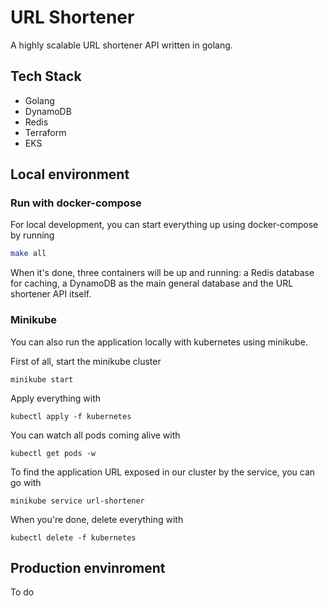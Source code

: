 # URL Shortener

A highly scalable URL shortener API written in golang. 

## Tech Stack
- Golang
- DynamoDB
- Redis
- Terraform
- EKS


## Local environment

### Run with docker-compose 

For local development, you can start everything up using docker-compose by running

```bash
make all
```

When it's done, three containers will be up and running: a Redis database for caching, a DynamoDB as the main general database and the URL shortener API itself.

### Minikube

You can also run the application locally with kubernetes using minikube.

First of all, start the minikube cluster

```
minikube start
```

Apply everything with

```
kubectl apply -f kubernetes
```

You can watch all pods coming alive with

```
kubectl get pods -w
```

To find the application URL exposed in our cluster by the service, you can go with

```
minikube service url-shortener
```


When you're done, delete everything with

```
kubectl delete -f kubernetes
```


## Production envinroment

To do
